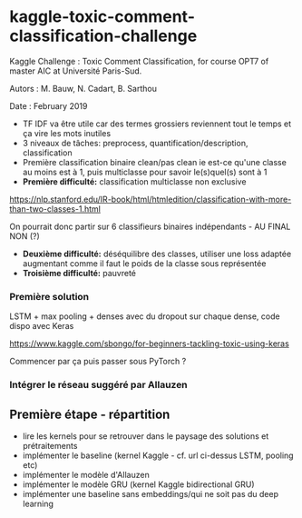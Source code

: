 # kaggle-toxic-comment-classification-challenge


Kaggle Challenge : Toxic Comment Classification, for course OPT7 of master AIC at Université Paris-Sud.

Autors : M. Bauw, N. Cadart, B. Sarthou

Date : February 2019

- TF IDF va être utile car des termes grossiers reviennent tout le temps et ça vire les mots inutiles
- 3 niveaux de tâches: preprocess, quantification/description, classification
- Première classification binaire clean/pas clean ie est-ce qu'une classe au moins est à 1, puis multiclasse pour savoir le(s)quel(s) sont à 1
- **Première difficulté:** classification multiclasse non exclusive

https://nlp.stanford.edu/IR-book/html/htmledition/classification-with-more-than-two-classes-1.html

On pourrait donc partir sur 6 classifieurs binaires indépendants - AU FINAL NON (?)

- **Deuxième difficulté:** déséquilibre des classes, utiliser une loss adaptée augmentant comme il faut le poids de la classe sous représentée
- **Troisième difficulté:** pauvreté 

### Première solution

LSTM + max pooling + denses avec du dropout sur chaque dense, code dispo avec Keras

https://www.kaggle.com/sbongo/for-beginners-tackling-toxic-using-keras

Commencer par ça puis passer sous PyTorch ?

### Intégrer le réseau suggéré par Allauzen

## Première étape - répartition

- lire les kernels pour se retrouver dans le paysage des solutions et prétraitements
- implémenter le baseline (kernel Kaggle - cf. url ci-dessus LSTM, pooling etc)
- implémenter le modèle d'Allauzen
- implémenter le modèle GRU (kernel Kaggle bidirectional GRU)
- implémenter une baseline sans embeddings/qui ne soit pas du deep learning
